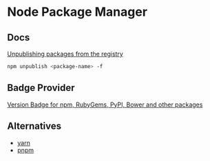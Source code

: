 # Node Package Manager


## Docs

[Unpublishing packages from the registry](https://docs.npmjs.com/unpublishing-packages-from-the-registry)

```bash
npm unpublish <package-name> -f
```

## Badge Provider

[Version Badge for npm, RubyGems, PyPI, Bower and other packages](https://badge.fury.io/)

## Alternatives

* [yarn](https://yarnpkg.com/)
* [pnpm](https://pnpm.js.org/)


